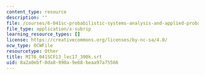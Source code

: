 ```yaml
---
content_type: resource
description: ''
file: /courses/6-041sc-probabilistic-systems-analysis-and-applied-probability-fall-2013/8a2a0ebf0da8990a9e68beaa97a75566_MIT6_041SCF13_lec17_300k.srt
file_type: application/x-subrip
learning_resource_types: []
license: https://creativecommons.org/licenses/by-nc-sa/4.0/
ocw_type: OCWFile
resourcetype: Other
title: MIT6_041SCF13_lec17_300k.srt
uid: 8a2a0ebf-0da8-990a-9e68-beaa97a75566
---
```

